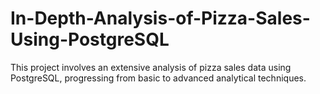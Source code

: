 # In-Depth-Analysis-of-Pizza-Sales-Using-PostgreSQL
This project involves an extensive analysis of pizza sales data using PostgreSQL, progressing from basic to advanced analytical techniques.
